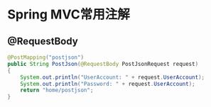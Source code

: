 # Spring MVC常用注解

## @RequestBody

```java
@PostMapping("postjson")
public String PostJson(@RequestBody PostJsonRequest request)
{
	System.out.println("UserAccount: " + request.UserAccount);
	System.out.println("Password: " + request.UserAccount);
	return "home/postjson";
}
```

